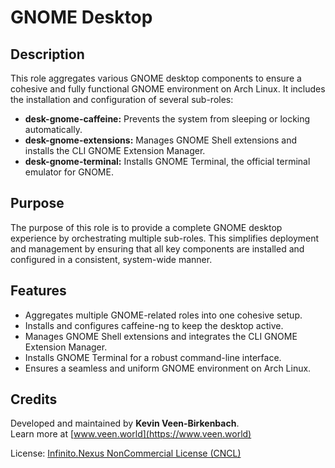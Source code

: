 # GNOME Desktop

## Description

This role aggregates various GNOME desktop components to ensure a cohesive and fully functional GNOME environment on Arch Linux. It includes the installation and configuration of several sub-roles:
- **desk-gnome-caffeine:** Prevents the system from sleeping or locking automatically.
- **desk-gnome-extensions:** Manages GNOME Shell extensions and installs the CLI GNOME Extension Manager.
- **desk-gnome-terminal:** Installs GNOME Terminal, the official terminal emulator for GNOME.

## Purpose

The purpose of this role is to provide a complete GNOME desktop experience by orchestrating multiple sub-roles. This simplifies deployment and management by ensuring that all key components are installed and configured in a consistent, system-wide manner.

## Features

- Aggregates multiple GNOME-related roles into one cohesive setup.
- Installs and configures caffeine-ng to keep the desktop active.
- Manages GNOME Shell extensions and integrates the CLI GNOME Extension Manager.
- Installs GNOME Terminal for a robust command-line interface.
- Ensures a seamless and uniform GNOME environment on Arch Linux.

## Credits

Developed and maintained by **Kevin Veen-Birkenbach**.  
Learn more at [www.veen.world](https://www.veen.world)

License: [Infinito.Nexus NonCommercial License (CNCL)](https://s.veen.world/cncl)